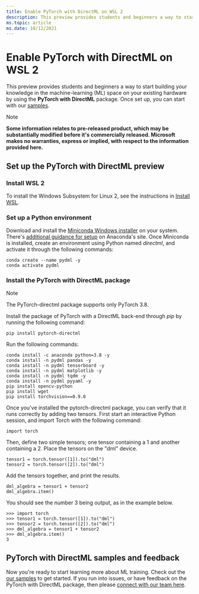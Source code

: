 ```yaml
---
title: Enable PyTorch with DirectML on WSL 2
description: This preview provides students and beginners a way to start building your knowledge in the machine-learning (ML) space on your existing hardware by using the **PyTorch with DirectML** package.
ms.topic: article
ms.date: 10/12/2021
---
```


# Enable PyTorch with DirectML on WSL 2

This preview provides students and beginners a way to start building your knowledge in the machine-learning (ML) space on your existing hardware by using the **PyTorch with DirectML** package. Once set up, you can start with our [samples](TBD).

> [!NOTE]
> **Some information relates to pre-released product, which may be substantially modified before it's commercially released. Microsoft makes no warranties, express or implied, with respect to the information provided here.**

## Set up the PyTorch with DirectML preview

### Install WSL 2

To install the Windows Subsystem for Linux 2, see the instructions in [Install WSL](/windows/wsl/install).

### Set up a Python environment 

Download and install the [Miniconda Windows installer](https://docs.conda.io/en/latest/miniconda.html#windows-installers) on your system. There's [additional guidance for setup](https://conda.io/projects/conda/en/latest/user-guide/install/windows.html) on Anaconda's site. Once Miniconda is installed, create an environment using Python named *directml*, and activate it through the following commands:

```
conda create --name pydml -y
conda activate pydml
```

### Install the PyTorch with DirectML package 

> [!NOTE]
> The PyTorch-directml package supports only PyTorch 3.8.

Install the package of PyTorch with a DirectML back-end through *pip* by running the following command:

```
pip install pytorch-directml
```

Run the following commands:

```
conda install -c anaconda python=3.8 -y
conda install -n pydml pandas -y 
conda install -n pydml tensorboard -y 
conda install -n pydml matplotlib -y 
conda install -n pydml tqdm -y 
conda install -n pydml pyyaml -y 
pip install opencv-python
pip install wget
pip install torchvision==0.9.0
```

Once you've installed the pytorch-directml package, you can verify that it runs correctly by adding two tensors. First start an interactive Python session, and import Torch with the following command:

```
import torch
```

Then, define two simple tensors; one tensor containing a 1 and another containing a 2. Place the tensors on the "dml" device.

```
tensor1 = torch.tensor([1]).to("dml")
tensor2 = torch.tensor([2]).to("dml")
```

Add the tensors together, and print the results.

```
dml_algebra = tensor1 + tensor2
dml_algebra.item()
```

You should see the number 3 being output, as in the example below.

```
>>> import torch
>>> tensor1 = torch.tensor([1]).to("dml")
>>> tensor2 = torch.tensor([2]).to("dml")
>>> dml_algebra = tensor1 + tensor2
>>> dml_algebra.item()
3
```  

## PyTorch with DirectML samples and feedback 

Now you're ready to start learning more about ML training. Check out the [our samples](TBD) to get started. If you run into issues, or have feedback on the PyTorch with DirectML package, then please [connect with our team here](https://github.com/microsoft/DirectML/issues).
